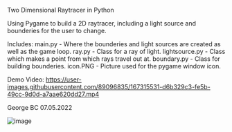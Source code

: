 Two Dimensional Raytracer in Python

Using Pygame to build a 2D raytracer, including a light source and bounderies for the user to change.

Includes:
    main.py - Where the bounderies and light sources are created as well as the game loop.
    ray.py - Class for a ray of light.
    lightsource.py - Class which makes a point from which rays travel out at.
    boundary.py - Class for building bounderies.
    icon.PNG - Picture used for the pygame window icon.

Demo Video:
https://user-images.githubusercontent.com/89096835/167315531-d6b329c3-fe5b-49cc-9d0d-a7aae620dd27.mp4

George BC   07.05.2022

![image](https://github.com/geobrignell/raytracepy/assets/89096835/6e09c06a-d1b9-4401-aaf9-ffe5d09bf1d2)


